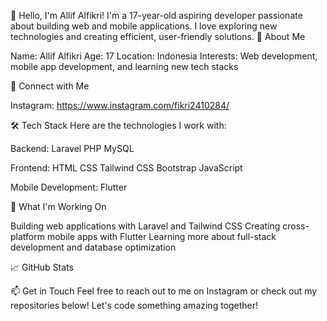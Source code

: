 👋 Hello, I'm Allif Alfikri!
I'm a 17-year-old aspiring developer passionate about building web and mobile applications. I love exploring new technologies and creating efficient, user-friendly solutions.
🌟 About Me

Name: Allif Alfikri
Age: 17
Location: Indonesia
Interests: Web development, mobile app development, and learning new tech stacks

📱 Connect with Me

Instagram: https://www.instagram.com/fikri2410284/

🛠️ Tech Stack
Here are the technologies I work with:

Backend:
Laravel
PHP
MySQL


Frontend:
HTML
CSS
Tailwind CSS
Bootstrap
JavaScript


Mobile Development:
Flutter



🚀 What I'm Working On

Building web applications with Laravel and Tailwind CSS
Creating cross-platform mobile apps with Flutter
Learning more about full-stack development and database optimization

📈 GitHub Stats

📫 Get in Touch
Feel free to reach out to me on Instagram or check out my repositories below!
Let's code something amazing together!
